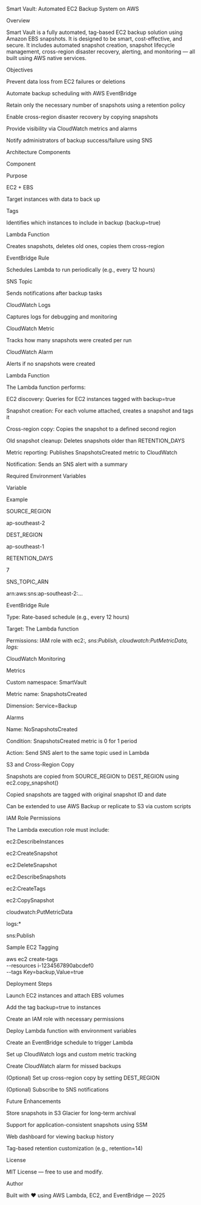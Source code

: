 Smart Vault: Automated EC2 Backup System on AWS

Overview

Smart Vault is a fully automated, tag-based EC2 backup solution using Amazon EBS snapshots. It is designed to be smart, cost-effective, and secure. It includes automated snapshot creation, snapshot lifecycle management, cross-region disaster recovery, alerting, and monitoring — all built using AWS native services.

Objectives

Prevent data loss from EC2 failures or deletions

Automate backup scheduling with AWS EventBridge

Retain only the necessary number of snapshots using a retention policy

Enable cross-region disaster recovery by copying snapshots

Provide visibility via CloudWatch metrics and alarms

Notify administrators of backup success/failure using SNS

Architecture Components

Component

Purpose

EC2 + EBS

Target instances with data to back up

Tags

Identifies which instances to include in backup (backup=true)

Lambda Function

Creates snapshots, deletes old ones, copies them cross-region

EventBridge Rule

Schedules Lambda to run periodically (e.g., every 12 hours)

SNS Topic

Sends notifications after backup tasks

CloudWatch Logs

Captures logs for debugging and monitoring

CloudWatch Metric

Tracks how many snapshots were created per run

CloudWatch Alarm

Alerts if no snapshots were created

Lambda Function

The Lambda function performs:

EC2 discovery: Queries for EC2 instances tagged with backup=true

Snapshot creation: For each volume attached, creates a snapshot and tags it

Cross-region copy: Copies the snapshot to a defined second region

Old snapshot cleanup: Deletes snapshots older than RETENTION_DAYS

Metric reporting: Publishes SnapshotsCreated metric to CloudWatch

Notification: Sends an SNS alert with a summary

Required Environment Variables

Variable

Example

SOURCE_REGION

ap-southeast-2

DEST_REGION

ap-southeast-1

RETENTION_DAYS

7

SNS_TOPIC_ARN

arn:aws:sns:ap-southeast-2:...

EventBridge Rule

Type: Rate-based schedule (e.g., every 12 hours)

Target: The Lambda function

Permissions: IAM role with ec2:*, sns:Publish, cloudwatch:PutMetricData, logs:*

CloudWatch Monitoring

Metrics

Custom namespace: SmartVault

Metric name: SnapshotsCreated

Dimension: Service=Backup

Alarms

Name: NoSnapshotsCreated

Condition: SnapshotsCreated metric is 0 for 1 period

Action: Send SNS alert to the same topic used in Lambda

S3 and Cross-Region Copy

Snapshots are copied from SOURCE_REGION to DEST_REGION using ec2.copy_snapshot()

Copied snapshots are tagged with original snapshot ID and date

Can be extended to use AWS Backup or replicate to S3 via custom scripts

IAM Role Permissions

The Lambda execution role must include:

ec2:DescribeInstances

ec2:CreateSnapshot

ec2:DeleteSnapshot

ec2:DescribeSnapshots

ec2:CreateTags

ec2:CopySnapshot

cloudwatch:PutMetricData

logs:*

sns:Publish

Sample EC2 Tagging

aws ec2 create-tags \
  --resources i-1234567890abcdef0 \
  --tags Key=backup,Value=true

Deployment Steps

Launch EC2 instances and attach EBS volumes

Add the tag backup=true to instances

Create an IAM role with necessary permissions

Deploy Lambda function with environment variables

Create an EventBridge schedule to trigger Lambda

Set up CloudWatch logs and custom metric tracking

Create CloudWatch alarm for missed backups

(Optional) Set up cross-region copy by setting DEST_REGION

(Optional) Subscribe to SNS notifications

Future Enhancements

Store snapshots in S3 Glacier for long-term archival

Support for application-consistent snapshots using SSM

Web dashboard for viewing backup history

Tag-based retention customization (e.g., retention=14)

License

MIT License — free to use and modify.

Author

Built with ❤️ using AWS Lambda, EC2, and EventBridge — 2025

